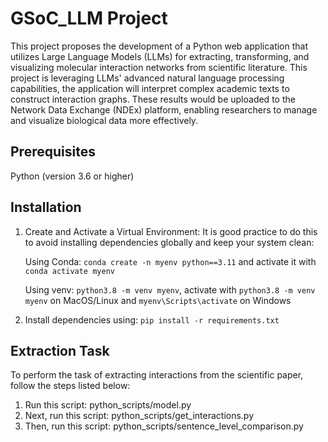 # GSoC_LLM Project
This project proposes the development of a Python web application that utilizes Large Language Models (LLMs) for extracting, transforming, and visualizing molecular interaction networks from scientific literature. This project is leveraging LLMs' advanced natural language processing capabilities, the application will interpret complex academic texts to construct interaction graphs. These results would be uploaded to the Network Data Exchange (NDEx) platform, enabling researchers to manage and visualize biological data more effectively.

## Prerequisites
Python (version 3.6 or higher)

## Installation
1. Create and Activate a Virtual Environment: It is good practice to do this to avoid installing dependencies globally and keep your system clean:
   
   Using Conda: `conda create -n myenv python==3.11` and activate it with `conda activate myenv`
   
   Using venv: `python3.8 -m venv myenv`, activate with `python3.8 -m venv myenv` on MacOS/Linux and `myenv\Scripts\activate` on Windows
   
2. Install dependencies using: `pip install -r requirements.txt`
   
## Extraction Task
To perform the task of extracting interactions from the scientific paper, follow the steps listed below:

1. Run this script: python_scripts/model.py
2. Next, run this script: python_scripts/get_interactions.py
3. Then, run this script: python_scripts/sentence_level_comparison.py


